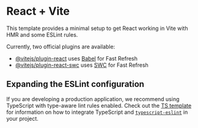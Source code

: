 # React + Vite

This template provides a minimal setup to get React working in Vite with HMR and some ESLint rules.

Currently, two official plugins are available:

- [@vitejs/plugin-react](https://github.com/vitejs/vite-plugin-react/blob/main/packages/plugin-react) uses [Babel](https://babeljs.io/) for Fast Refresh
- [@vitejs/plugin-react-swc](https://github.com/vitejs/vite-plugin-react/blob/main/packages/plugin-react-swc) uses [SWC](https://swc.rs/) for Fast Refresh

## Expanding the ESLint configuration

If you are developing a production application, we recommend using TypeScript with type-aware lint rules enabled. Check out the [TS template](https://github.com/vitejs/vite/tree/main/packages/create-vite/template-react-ts) for information on how to integrate TypeScript and [`typescript-eslint`](https://typescript-eslint.io) in your project.


<!--
const pickupDropStyle = {
  width: '15%',
  whiteSpace: 'nowrap',
  overflow: 'hidden',
  textOverflow: 'ellipsis',
  maxWidth: '180px',
};

const buttonStyle = {
  textTransform: 'none',
  fontSize: '0.75rem',
};

const YourRides = () => {
  const navigate = useNavigate();
  const theme = useTheme();
  const isMobile = useMediaQuery(theme.breakpoints.down('sm'));

  const [viewType, setViewType] = useState('dropped');
  const [droppedRides, setDroppedRides] = useState([]);
  const [searchedRides, setSearchedRides] = useState([]);
  const { user } = useSelector((state) => state.auth);

  const fetchDroppedRides = async () => {
    try {
      const { data } = await axios.get('/api/v1/rides/dropped-rides', {
        withCredentials: true,
      });
      setDroppedRides(data.rides);
    } catch (error) {
      console.error('Failed to fetch dropped rides:', error);
    }
  };

  const fetchSearchedRides = async () => {
    try {
      const { data } = await axios.get('/api/v1/rides/searched-rides', {
        withCredentials: true,
      });
      setSearchedRides(data.rides);
    } catch (error) {
      console.error('Failed to fetch searched rides:', error);
    }
  };

  const handleMoveOut = async (rideId) => {
    try {
      await axios.post(`/api/v1/rides/move-out/${rideId}`, {}, { withCredentials: true });
      toast.success('You have Moved Out Successfully');
      fetchSearchedRides();
    } catch (err) {
      console.error(err);
      toast.error('Failed to move out of the ride');
    }
  };

  useEffect(() => {
    fetchDroppedRides();
    fetchSearchedRides();
  }, []);


  const renderDroppedRideRow = (ride, index) => {
    const bgColor = index % 2 === 0 ? '#ededed' : '#ffffff';

    return (
      <Box
        key={ride._id}
        sx={{
          display: 'flex',
          flexWrap: 'wrap',
          justifyContent: 'space-between',
          alignItems: 'center',
          p: 2,
          backgroundColor: bgColor,
          borderBottom: '1px solid #ccc',
          gap: 1,
        }}
      >
        <Typography sx={{ width: '5%' }}>{index + 1}</Typography>
        <Typography sx={pickupDropStyle} title={ride.pickupLocation.name}>
          {ride.pickupLocation.name}
        </Typography>
        <Typography sx={pickupDropStyle} title={ride.dropLocation.name}>
          {ride.dropLocation.name}
        </Typography>
        <Typography sx={{ width: '10%' }}>{ride.departureDate}</Typography>
        <Typography sx={{ width: '%' }}>{ride.departureTime}</Typography>
        <Box sx={{ width: '11%' }}>
          <Chip
            label={ride.status}
            color={ride.status === 'pending' ? 'warning' : ride.status === 'completed' ? 'success' : 'error'}
          />
        </Box>
        <Typography sx={{ width: '8%' }}>{`${ride.joinedUser?.length || 0} joined`}</Typography>
        <Box sx={{ width: '15%' }}>
          <Button variant="outlined" fullWidth onClick={() => navigate(`/dropRide-details/${ride._id}`)} sx={buttonStyle}>
            More Details
          </Button>
        </Box>
      </Box>
    );
  };

  const renderSearchedRideRow = (ride, index) => {
    const bgColor = index % 2 === 0 ? '#ededed' : '#ffffff';

    return (
      <Box
        key={ride._id}
        sx={{
          display: 'flex',
          flexWrap: 'wrap',
          justifyContent: 'space-between',
          alignItems: 'center',
          p: 2,
          backgroundColor: bgColor,
          borderBottom: '1px solid #ccc',
          gap: 1,
        }}
      >
        <Typography sx={{ width: '5%' }}>{index + 1}</Typography>
        <Typography sx={pickupDropStyle} title={ride.pickupLocation.name}>
          {ride.pickupLocation.name}
        </Typography>
        <Typography sx={pickupDropStyle} title={ride.dropLocation.name}>
          {ride.dropLocation.name}
        </Typography>
        <Typography sx={{ width: '10%' }}>{ride.departureDate}</Typography>
        <Typography sx={{ width: '10%' }}>{ride.departureTime}</Typography>
        <Box sx={{ width: '10%' }}>
          <Chip
            label={ride.status}
            color={ride.status === 'pending' ? 'warning' : ride.status === 'completed' ? 'success' : 'error'}
          />
        </Box>
        <Typography sx={{ width: '10%' }}>{ride.requestStatus || 'Pending'}</Typography>
        <Box sx={{ width: '10%' }}>
          <Button variant="outlined" fullWidth color="error" onClick={() => handleMoveOut(ride._id)} sx={buttonStyle}>
            Move Out
          </Button>
        </Box>
        <Box sx={{ width: '10%' }}>
          <Button variant="contained" fullWidth onClick={() => navigate(`/rideChat/${ride._id}`)} sx={buttonStyle}>
            Chat
          </Button>
        </Box>
      </Box>
    );
  };

  const ridesToDisplay = viewType === 'dropped' ? droppedRides : searchedRides;

  return (
    <Box sx={{ p: 4, backgroundColor: '#fff', color: '#000', minHeight: '100vh' }}>
      {/* Top buttons */}
      <Stack direction="row" spacing={2} mb={4}>
        <Button
          variant={viewType === 'dropped' ? 'contained' : 'outlined'}
          onClick={() => setViewType('dropped')}
          sx={{ borderRadius: 2, textTransform: 'none' }}
        >
          Dropped Rides
        </Button>
        <Button
          variant={viewType === 'searched' ? 'contained' : 'outlined'}
          onClick={() => setViewType('searched')}
          sx={{ borderRadius: 2, textTransform: 'none' }}
        >
          Searched Rides
        </Button>
      </Stack>

      {/* Header */}
      <Typography variant="h5" fontWeight="bold" gutterBottom>
        {viewType === 'dropped' ? 'Dropped Ride Details' : 'Searched Ride Details'}
      </Typography>

      {/* Column Titles */}
      <Box
        sx={{
          display: 'flex',
          flexWrap: 'wrap',
          justifyContent: 'space-between',
          p: 2,
          backgroundColor: '#f0f0f0',
          borderRadius: 2,
          mb: 1,
          fontWeight: 'bold',
        }}
      >
        <Typography sx={{ width: isMobile ? '100%' : '5%' }}>S.No.</Typography>
        <Typography sx={{ width: isMobile ? '100%' : '15%' }}>Pickup</Typography>
        <Typography sx={{ width: isMobile ? '100%' : '15%' }}>Drop</Typography>
        <Typography sx={{ width: isMobile ? '100%' : '10%' }}>Date</Typography>
        <Typography sx={{ width: isMobile ? '100%' : '12%' }}>Time</Typography>
        <Typography sx={{ width: isMobile ? '100%' : '9.5%' }}>Status</Typography>
        <Typography sx={{ width: isMobile ? '100%' : '13%' }}>
          {viewType === 'dropped' ? 'People Joined' : 'Request Status'}
        </Typography>
        <Typography sx={{ width: isMobile ? '100%' : '10%' }}>
          {viewType === 'dropped' ? 'Details' : 'Move Out'}
        </Typography>
        {viewType === 'searched' && <Typography sx={{ width: isMobile ? '100%' : '10%' }}>Chat</Typography>}
      </Box>

      <Divider sx={{ backgroundColor: '#ccc', mb: 1 }} />

      {ridesToDisplay.length === 0 ? (
        <Typography textAlign="center" mt={4}>
          No rides to display.
        </Typography>
      ) : (
        ridesToDisplay.map((ride, index) =>
          viewType === 'dropped' ? renderDroppedRideRow(ride, index) : renderSearchedRideRow(ride, index)
        )
      )}
    </Box>
  );
};

export default YourRides;
-->

